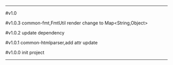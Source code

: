 




---
#v1.0






#v1.0.3
common-fmt,FmtUtil render change to Map<String,Object>

#v1.0.2
update dependency

#v1.0.1
common-htmlparser,add attr update

#v1.0.0
init project

---

















